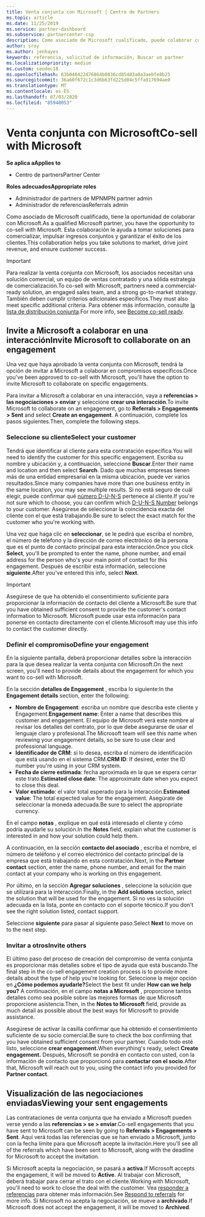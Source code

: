 ```yaml
---
title: Venta conjunta con Microsoft | Centro de Partners
ms.topic: article
ms.date: 11/25/2019
ms.service: partner-dashboard
ms.subservice: partnercenter-csp
description: Como asociado de Microsoft cualificado, puede colaborar con Microsoft. Obtenga información sobre cómo definir Engagements, invitar a Microsoft a colaborar o ver las negociaciones enviadas.
author: sroy
ms.author: jenhayes
keywords: referencia, solicitud de información, Buscar un partner
ms.localizationpriority: medium
ms.custom: seodec18
ms.openlocfilehash: 63b046422d76864b0836cd85483a0a3aebfe8b25
ms.sourcegitcommit: 36a60f672c1c3d6b63fd225d04c5ffa917694ae0
ms.translationtype: MT
ms.contentlocale: es-ES
ms.lasthandoff: 07/03/2020
ms.locfileid: "85948053"
---
```

# <a name="co-sell-with-microsoft"></a><span data-ttu-id="8094b-105">Venta conjunta con Microsoft</span><span class="sxs-lookup"><span data-stu-id="8094b-105">Co-sell with Microsoft</span></span>

<span data-ttu-id="8094b-106">**Se aplica a**</span><span class="sxs-lookup"><span data-stu-id="8094b-106">**Applies to**</span></span>

-  <span data-ttu-id="8094b-107">Centro de partners</span><span class="sxs-lookup"><span data-stu-id="8094b-107">Partner Center</span></span>

<span data-ttu-id="8094b-108">**Roles adecuados**</span><span class="sxs-lookup"><span data-stu-id="8094b-108">**Appropriate roles**</span></span>

- <span data-ttu-id="8094b-109">Administrador de partners de MPN</span><span class="sxs-lookup"><span data-stu-id="8094b-109">MPN partner admin</span></span>
- <span data-ttu-id="8094b-110">Administrador de referencias</span><span class="sxs-lookup"><span data-stu-id="8094b-110">Referrals admin</span></span>

<span data-ttu-id="8094b-111">Como asociado de Microsoft cualificado, tiene la oportunidad de colaborar con Microsoft.</span><span class="sxs-lookup"><span data-stu-id="8094b-111">As a qualified Microsoft partner, you have the opportunity to co-sell with Microsoft.</span></span> <span data-ttu-id="8094b-112">Esta colaboración le ayuda a tomar soluciones para comercializar, impulsar ingresos conjuntos y garantizar el éxito de los clientes.</span><span class="sxs-lookup"><span data-stu-id="8094b-112">This collaboration helps you take solutions to market, drive joint revenue, and ensure customer success.</span></span>

> [!IMPORTANT]
> <span data-ttu-id="8094b-113">Para realizar la venta conjunta con Microsoft, los asociados necesitan una solución comercial, un equipo de ventas contratado y una sólida estrategia de comercialización.</span><span class="sxs-lookup"><span data-stu-id="8094b-113">To co-sell with Microsoft, partners need a commercial-ready solution, an engaged sales team, and a strong go-to-market strategy.</span></span> <span data-ttu-id="8094b-114">También deben cumplir criterios adicionales específicos.</span><span class="sxs-lookup"><span data-stu-id="8094b-114">They must also meet specific additional criteria.</span></span> <span data-ttu-id="8094b-115">Para obtener más información, consulte [la lista de distribución conjunta](https://partner.microsoft.com/reach-customers/selling-with-microsoft#become-ready).</span><span class="sxs-lookup"><span data-stu-id="8094b-115">For more info, see [Become co-sell ready](https://partner.microsoft.com/reach-customers/selling-with-microsoft#become-ready).</span></span>

## <a name="invite-microsoft-to-collaborate-on-an-engagement"></a><span data-ttu-id="8094b-116">Invite a Microsoft a colaborar en una interacción</span><span class="sxs-lookup"><span data-stu-id="8094b-116">Invite Microsoft to collaborate on an engagement</span></span>

<span data-ttu-id="8094b-117">Una vez que haya aprobado la venta conjunta con Microsoft, tendrá la opción de invitar a Microsoft a colaborar en compromisos específicos.</span><span class="sxs-lookup"><span data-stu-id="8094b-117">Once you've been approved to co-sell with Microsoft, you'll have the option to invite Microsoft to collaborate on specific engagements.</span></span>

<span data-ttu-id="8094b-118">Para invitar a Microsoft a colaborar en una interacción, vaya a **referencias > las negociaciones > enviar** y seleccione **crear una interacción**.</span><span class="sxs-lookup"><span data-stu-id="8094b-118">To invite Microsoft to collaborate on an engagement, go to **Referrals > Engagements > Sent** and select **Create an engagement**.</span></span> <span data-ttu-id="8094b-119">A continuación, complete los pasos siguientes.</span><span class="sxs-lookup"><span data-stu-id="8094b-119">Then, complete the following steps.</span></span>

### <a name="select-your-customer"></a><span data-ttu-id="8094b-120">Seleccione su cliente</span><span class="sxs-lookup"><span data-stu-id="8094b-120">Select your customer</span></span>

<span data-ttu-id="8094b-121">Tendrá que identificar al cliente para esta contratación específica.</span><span class="sxs-lookup"><span data-stu-id="8094b-121">You will need to identify the customer for this specific engagement.</span></span> <span data-ttu-id="8094b-122">Escriba su nombre y ubicación y, a continuación, seleccione **Buscar**.</span><span class="sxs-lookup"><span data-stu-id="8094b-122">Enter their name and location and then select **Search**.</span></span> <span data-ttu-id="8094b-123">Dado que muchas empresas tienen más de una entidad empresarial en la misma ubicación, puede ver varios resultados.</span><span class="sxs-lookup"><span data-stu-id="8094b-123">Since many companies have more than one business entity in the same location, you may see multiple results.</span></span> <span data-ttu-id="8094b-124">Si no está seguro de cuál elegir, puede confirmar qué [número D-U-N-S](https://www.dnb.com/duns-number.html) pertenece al cliente.</span><span class="sxs-lookup"><span data-stu-id="8094b-124">If you're not sure which to choose, you can confirm which [D-U-N-S Number](https://www.dnb.com/duns-number.html) belongs to your customer.</span></span> <span data-ttu-id="8094b-125">Asegúrese de seleccionar la coincidencia exacta del cliente con el que está trabajando.</span><span class="sxs-lookup"><span data-stu-id="8094b-125">Be sure to select the exact match for the customer who you're working with.</span></span> 

<span data-ttu-id="8094b-126">Una vez que haga clic en **seleccionar**, se le pedirá que escriba el nombre, el número de teléfono y la dirección de correo electrónico de la persona que es el punto de contacto principal para esta interacción.</span><span class="sxs-lookup"><span data-stu-id="8094b-126">Once you click **Select**, you'll be prompted to enter the name, phone number, and email address for the person who's your main point of contact for this engagement.</span></span> <span data-ttu-id="8094b-127">Después de escribir esta información, seleccione **siguiente**.</span><span class="sxs-lookup"><span data-stu-id="8094b-127">After you've entered this info, select **Next**.</span></span>

> [!IMPORTANT]
> <span data-ttu-id="8094b-128">Asegúrese de que ha obtenido el consentimiento suficiente para proporcionar la información de contacto del cliente a Microsoft.</span><span class="sxs-lookup"><span data-stu-id="8094b-128">Be sure that you have obtained sufficient consent to provide the customer's contact information to Microsoft.</span></span> <span data-ttu-id="8094b-129">Microsoft puede usar esta información para ponerse en contacto directamente con el cliente.</span><span class="sxs-lookup"><span data-stu-id="8094b-129">Microsoft may use this info to contact the customer directly.</span></span>

### <a name="define-your-engagement"></a><span data-ttu-id="8094b-130">Definir el compromiso</span><span class="sxs-lookup"><span data-stu-id="8094b-130">Define your engagement</span></span>

<span data-ttu-id="8094b-131">En la siguiente pantalla, deberá proporcionar detalles sobre la interacción para la que desea realizar la venta conjunta con Microsoft.</span><span class="sxs-lookup"><span data-stu-id="8094b-131">On the next screen, you'll need to provide details about the engagement for which you want to co-sell with Microsoft.</span></span>

<span data-ttu-id="8094b-132">En la sección **detalles de Engagement** , escriba lo siguiente:</span><span class="sxs-lookup"><span data-stu-id="8094b-132">In the **Engagement details** section, enter the following:</span></span>
- <span data-ttu-id="8094b-133">**Nombre de Engagement**: escriba un nombre que describa este cliente y Engagement.</span><span class="sxs-lookup"><span data-stu-id="8094b-133">**Engagement name**: Enter a name that describes this customer and engagement.</span></span> <span data-ttu-id="8094b-134">El equipo de Microsoft verá este nombre al revisar los detalles del contrato, por lo que debe asegurarse de usar el lenguaje claro y profesional.</span><span class="sxs-lookup"><span data-stu-id="8094b-134">The Microsoft team will see this name when reviewing your engagement details, so be sure to use clear and professional language.</span></span>
- <span data-ttu-id="8094b-135">**Identificador de CRM**: si lo desea, escriba el número de identificación que está usando en el sistema CRM.</span><span class="sxs-lookup"><span data-stu-id="8094b-135">**CRM ID**: If desired, enter the ID number you're using in your CRM system.</span></span>
- <span data-ttu-id="8094b-136">**Fecha de cierre estimada**: fecha aproximada en la que se espera cerrar este trato.</span><span class="sxs-lookup"><span data-stu-id="8094b-136">**Estimated close date**: The approximate date when you expect to close this deal.</span></span>
- <span data-ttu-id="8094b-137">**Valor estimado**: el valor total esperado para la interacción.</span><span class="sxs-lookup"><span data-stu-id="8094b-137">**Estimated value**: The total expected value for the engagement.</span></span> <span data-ttu-id="8094b-138">Asegúrate de seleccionar la moneda adecuada.</span><span class="sxs-lookup"><span data-stu-id="8094b-138">Be sure to select the appropriate currency.</span></span>

<span data-ttu-id="8094b-139">En el campo **notas** , explique en qué está interesado el cliente y cómo podría ayudarle su solución.</span><span class="sxs-lookup"><span data-stu-id="8094b-139">In the **Notes** field, explain what the customer is interested in and how your solution could help them.</span></span>

 <span data-ttu-id="8094b-140">A continuación, en la sección **contacto del asociado** , escriba el nombre, el número de teléfono y el correo electrónico del contacto principal de la empresa que está trabajando en esta contratación.</span><span class="sxs-lookup"><span data-stu-id="8094b-140">Next, in the **Partner contact** section, enter the name, phone number, and email for the main contact at your company who is working on this engagement.</span></span>

<span data-ttu-id="8094b-141">Por último, en la sección **Agregar soluciones** , seleccione la solución que se utilizará para la interacción.</span><span class="sxs-lookup"><span data-stu-id="8094b-141">Finally, in the **Add solutions** section, select the solution that will be used for the engagement.</span></span> <span data-ttu-id="8094b-142">Si no ves la solución adecuada en la lista, ponte en contacto con el soporte técnico.</span><span class="sxs-lookup"><span data-stu-id="8094b-142">If you don't see the right solution listed, contact support.</span></span>

<span data-ttu-id="8094b-143">Seleccione **siguiente** para pasar al siguiente paso.</span><span class="sxs-lookup"><span data-stu-id="8094b-143">Select **Next** to move on to the next step.</span></span>

### <a name="invite-others"></a><span data-ttu-id="8094b-144">Invitar a otros</span><span class="sxs-lookup"><span data-stu-id="8094b-144">Invite others</span></span>

<span data-ttu-id="8094b-145">El último paso del proceso de creación del compromiso de venta conjunta es proporcionar más detalles sobre el tipo de ayuda que está buscando.</span><span class="sxs-lookup"><span data-stu-id="8094b-145">The final step in the co-sell engagement creation process is to provide more details about the type of help you're looking for.</span></span> <span data-ttu-id="8094b-146">Seleccione la mejor opción en **¿Cómo podemos ayudarle?**</span><span class="sxs-lookup"><span data-stu-id="8094b-146">Select the best fit under **How can we help you?**</span></span> <span data-ttu-id="8094b-147">A continuación, en el campo **notas a Microsoft** , proporcione tantos detalles como sea posible sobre las mejores formas de que Microsoft proporcione asistencia.</span><span class="sxs-lookup"><span data-stu-id="8094b-147">Then, in the **Notes to Microsoft** field, provide as much detail as possible about the best ways for Microsoft to provide assistance.</span></span>

<span data-ttu-id="8094b-148">Asegúrese de activar la casilla confirmar que ha obtenido el consentimiento suficiente de su socio comercial.</span><span class="sxs-lookup"><span data-stu-id="8094b-148">Be sure to check the box confirming that you have obtained sufficient consent from your partner.</span></span> <span data-ttu-id="8094b-149">Cuando todo esté listo, seleccione **crear engagement.**</span><span class="sxs-lookup"><span data-stu-id="8094b-149">When everything's ready, select **Create engagement.**</span></span> <span data-ttu-id="8094b-150">Después, Microsoft se pondrá en contacto con usted, con la información de contacto que proporcionó para **contactar con el socio**.</span><span class="sxs-lookup"><span data-stu-id="8094b-150">After that, Microsoft will reach out to you, using the contact info you provided for **Partner contact**.</span></span>

## <a name="viewing-your-sent-engagements"></a><span data-ttu-id="8094b-151">Visualización de las negociaciones enviadas</span><span class="sxs-lookup"><span data-stu-id="8094b-151">Viewing your sent engagements</span></span>

<span data-ttu-id="8094b-152">Las contrataciones de venta conjunta que ha enviado a Microsoft pueden verse yendo a las **referencias > se > enviar**.</span><span class="sxs-lookup"><span data-stu-id="8094b-152">Co-sell engagements that you have sent to Microsoft can be seen by going to **Referrals > Engagements > Sent**.</span></span> <span data-ttu-id="8094b-153">Aquí verá todas las referencias que se han enviado a Microsoft, junto con la fecha límite para que Microsoft acepte la invitación.</span><span class="sxs-lookup"><span data-stu-id="8094b-153">Here you'll see all of the referrals which have been sent to Microsoft, along with the deadline for Microsoft to accept the invitation.</span></span>

<span data-ttu-id="8094b-154">Si Microsoft acepta la negociación, se pasará a **activa**.</span><span class="sxs-lookup"><span data-stu-id="8094b-154">If Microsoft accepts the engagement, it will be moved to **Active**.</span></span> <span data-ttu-id="8094b-155">Al trabajar con Microsoft, deberá trabajar para cerrar el trato con el cliente.</span><span class="sxs-lookup"><span data-stu-id="8094b-155">Working with Microsoft, you'll need to work to close the deal with the customer.</span></span> <span data-ttu-id="8094b-156">Vea [responder a referencias](responding-to-referrals.md) para obtener más información.</span><span class="sxs-lookup"><span data-stu-id="8094b-156">See [Respond to referrals](responding-to-referrals.md) for more info.</span></span> <span data-ttu-id="8094b-157">Si Microsoft no acepta la negociación, se mueve a **archivado**.</span><span class="sxs-lookup"><span data-stu-id="8094b-157">If Microsoft does not accept the engagement, it will be moved to **Archived**.</span></span>
